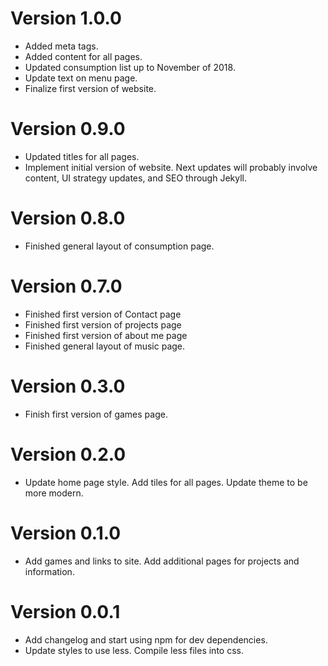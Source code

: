 # Version 1.0.0
* Added meta tags.
* Added content for all pages.
* Updated consumption list up to November of 2018.
* Update text on menu page.
* Finalize first version of website.

# Version 0.9.0
* Updated titles for all pages.
* Implement initial version of website. Next updates will probably involve content, UI strategy updates, and SEO through Jekyll.

# Version 0.8.0
* Finished general layout of consumption page.

# Version 0.7.0
* Finished first version of Contact page
* Finished first version of projects page
* Finished first version of about me page
* Finished general layout of music page.

# Version 0.3.0
* Finish first version of games page.

# Version 0.2.0
* Update home page style. Add tiles for all pages. Update theme to be more modern.

# Version 0.1.0
* Add games and links to site. Add additional pages for projects and information.

# Version 0.0.1
* Add changelog and start using npm for dev dependencies.
* Update styles to use less. Compile less files into css.